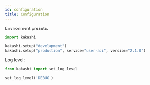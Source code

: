 ```yaml
---
id: configuration
title: Configuration
---
```


Environment presets:

```python
import kakashi

kakashi.setup("development")
kakashi.setup("production", service="user-api", version="2.1.0")
```

Log level:

```python
from kakashi import set_log_level

set_log_level('DEBUG')
```


